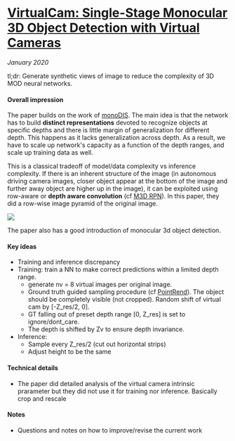# [VirtualCam: Single-Stage Monocular 3D Object Detection with Virtual Cameras](https://arxiv.org/abs/1912.08035)

_January 2020_

tl;dr: Generate synthetic views of image to reduce the complexity of 3D MOD neural networks.

#### Overall impression
The paper builds on the work of [monoDIS](monodis.md). The main idea is that the network has to build **distinct representations** devoted to recognize objects at specific depths and there is little margin of generalization for different depth. This happens as it lacks generalization across depth. As a result, we have to scale up network's capacity as a function of the depth ranges, and scale up training data as well. 

This is a classical tradeoff of model/data complexity vs inference complexity. If there is an inherent structure of the image (in autonomous driving camera images, closer object appear at the bottom of the image and further away object are higher up in the image), it can be exploited using row-aware or **depth aware convolution** (cf [M3D RPN](m3d_rpn.md)). In this paper, they did a row-wise image pyramid of the original image.

![](https://cdn-images-1.medium.com/max/1440/1*pASNAVJhmkoZRHe37r6qPA.png)

The paper also has a good introduction of monocular 3d object detection.

#### Key ideas
- Training and inference discrepancy
- Training: train a NN to make correct predictions within a limited depth range.
	- generate nv = 8 virtual images per original image. 
	- Ground truth guided sampling procedure (cf [PointRend](pointrend.md)). The object should be completely visible (not cropped). Random shift of virtual cam by [-Z_res/2, 0].
	- GT falling out of preset depth range [0, Z_res] is set to ignore/dont_care.
	- The depth is shifted by Zv to ensure depth invariance.
- Inference:
	- Sample every Z_res/2 (cut out horizontal strips)
	- Adjust height to be the same
	

#### Technical details
- The paper did detailed analysis of the virtual camera intrinsic prarameter but they did not use it for training nor inference. Basically crop and rescale

#### Notes
- Questions and notes on how to improve/revise the current work  

